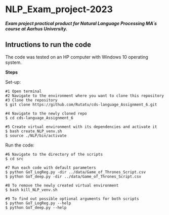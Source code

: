 # NLP_Exam_project-2023

***Exam project practical product for Natural Language Processing MA´s course at Aarhus University.***


## Intructions to run the code

The code was tested on an HP computer with Windows 10 operating system. 

__Steps__

Set-up:
```
#1 Open terminal
#2 Navigate to the environment where you want to clone this repository
#3 Clone the repository
$ git clone https://github.com/Rutatu/cds-language_Assignment_6.git 

#4 Navigate to the newly cloned repo
$ cd cds-language_Assignment_6

#5 Create virtual environment with its dependencies and activate it
$ bash create_NLP_venv.sh
$ source ./NLP/bin/activate

```

Run the code:

```
#6 Navigate to the directory of the scripts
$ cd src

#7 Run each code with default parameters
$ python GoT_LogReg.py -dir ../data/Game_of_Thrones_Script.csv
$ python GoT_deep.py -dir ../data/Game_of_Thrones_Script.csv 

#8 To remove the newly created virtual environment
$ bash kill_NLP_venv.sh

#9 To find out possible optional arguments for both scripts
$ python GoT_LogReg.py --help
$ python GoT_deep.py --help


 ```

